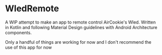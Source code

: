# WledRemote
A WIP attempt to make an app to remote control AirCookie's Wled. Written in Kotlin and following Material Design guidelines with Android Architecture components.

Only a handful of things are working for now and I don't recommend the use of this app for now
